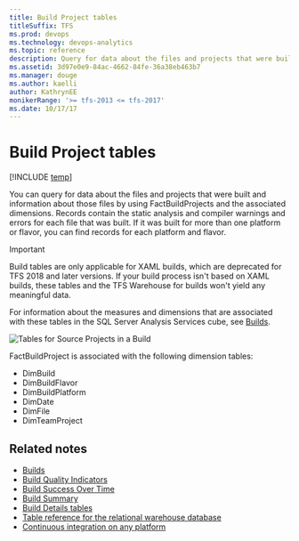 ```yaml
---
title: Build Project tables
titleSuffix: TFS 
ms.prod: devops
ms.technology: devops-analytics
ms.topic: reference
description: Query for data about the files and projects that were built and information about those files  
ms.assetid: 3d97e0e9-84ac-4662-84fe-36a38eb463b7
ms.manager: douge
ms.author: kaelli
author: KathrynEE
monikerRange: '>= tfs-2013 <= tfs-2017'
ms.date: 10/17/17
---
```



# Build Project tables 

[!INCLUDE [temp](../_shared/tfs-report-platform-version.md)]

You can query for data about the files and projects that were built and information about those files by using FactBuildProjects and the associated dimensions. Records contain the static analysis and compiler warnings and errors for each file that was built. If it was built for more than one platform or flavor, you can find records for each platform and flavor.  
 
> [!IMPORTANT]  
> Build tables are only applicable for XAML builds, which are deprecated for TFS 2018 and later versions. If your build process isn't based on XAML builds, these tables and the TFS Warehouse for builds won't yield any meaningful data.  
 
For information about the measures and dimensions that are associated with these tables in the SQL Server Analysis Services cube, see [Builds](perspective-build-analyze-report-build-details-coverage.md).  
  
![Tables for Source Projects in a Build](_img/teamproj_factbuildproject.png "TeamProj_FactBuildProject")  
  
FactBuildProject is associated with the following dimension tables:  
  
-   DimBuild  
-   DimBuildFlavor    
-   DimBuildPlatform    
-   DimDate    
-   DimFile    
-   DimTeamProject  
  
## Related notes
-  [Builds](perspective-build-analyze-report-build-details-coverage.md)   
-  [Build Quality Indicators](build-quality-indicators-report.md)   
-  [Build Success Over Time](build-success-over-time-report.md)   
-  [Build Summary](build-summary-report.md)   
-  [Build Details tables](table-reference-build-details.md)   
-  [Table reference for the relational warehouse database](table-reference-relational-warehouse-database.md) 
- [Continuous integration on any platform](../../pipelines/overview.md)   
